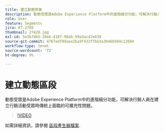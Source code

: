 ```yaml
---
title: 建立動態對象
description: 動態受眾是Adobe Experience Platform中的進階細分功能，可解決行銷人員在建立行銷活動受眾時傳統上面臨的可擴充性問題。
role: User
feature: Segments
jira: KT-2705
thumbnail: 27428.jpg
exl-id: 5e3b7d65-10e6-418f-98ab-99a3ac47e839
source-git-commit: 4767adf8daee2ba9f432ffbb3a30468504c12694
workflow-type: tm+mt
source-wordcount: '72'
ht-degree: 9%

---
```


# 建立動態區段

動態受眾是Adobe Experience Platform中的進階細分功能，可解決行銷人員在建立行銷活動受眾時傳統上面臨的可擴充性問題。

>[!VIDEO](https://video.tv.adobe.com/v/27428?quality=12&learn=on)

如需詳細資訊，請參閱 [區段產生器檔案](https://experienceleague.adobe.com/docs/experience-platform/segmentation/ui/segment-builder.html).
